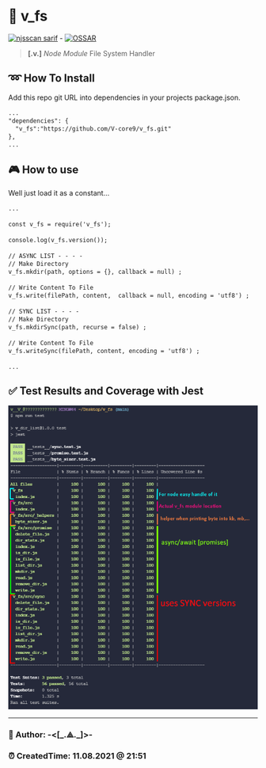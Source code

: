 # 🔽 v_fs 
[![njsscan sarif](https://github.com/V-core9/v_fs/actions/workflows/njsscan-analysis.yml/badge.svg)](https://github.com/V-core9/v_fs/actions/workflows/njsscan-analysis.yml) - [![OSSAR](https://github.com/V-core9/v_fs/actions/workflows/ossar-analysis.yml/badge.svg)](https://github.com/V-core9/v_fs/actions/workflows/ossar-analysis.yml)
> **[.v.]** *Node Module* File System Handler

## ➿ How To Install  

Add this repo git URL into dependencies in your projects package.json.  

    ...
    "dependencies": {
      "v_fs":"https://github.com/V-core9/v_fs.git"  
    },
    ...

## 🎮 How to use  

Well just load it as a constant...

    ...
    
    const v_fs = require('v_fs');

    console.log(v_fs.version());

    // ASYNC LIST - - - -
    // Make Directory 
    v_fs.mkdir(path, options = {}, callback = null) ;

    // Write Content To File
    v_fs.write(filePath, content,  callback = null, encoding = 'utf8') ;
    
    // SYNC LIST - - - -
    // Make Directory
    v_fs.mkdirSync(path, recurse = false) ;

    // Write Content To File
    v_fs.writeSync(filePath, content, encoding = 'utf8') ;
    
    ...

## ✅ Test Results and Coverage with Jest

![Test and Coverage with Jest](v_fs_test.png)

---

### 👻 Author: **-<[\_.⟁.\_]>-**  

### ⏰ CreatedTime: 11.08.2021 @ 21:51  
